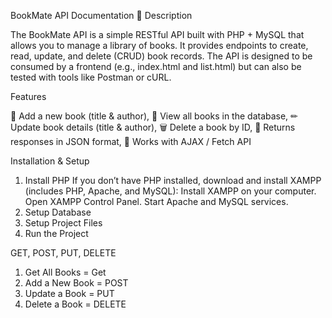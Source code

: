BookMate API Documentation
🔹 Description

The BookMate API is a simple RESTful API built with PHP + MySQL that allows you to manage a library of books.
It provides endpoints to create, read, update, and delete (CRUD) book records.
The API is designed to be consumed by a frontend (e.g., index.html and list.html) but can also be tested with tools like Postman or cURL.

Features

📖 Add a new book (title & author),
📑 View all books in the database,
✏ Update book details (title & author),
🗑 Delete a book by ID,
🔄 Returns responses in JSON format,
🚀 Works with AJAX / Fetch API 

Installation & Setup
1. Install PHP
If you don’t have PHP installed, download and install XAMPP (includes PHP, Apache, and MySQL):
Install XAMPP on your computer.
Open XAMPP Control Panel.
Start Apache and MySQL services.
2. Setup Database
3. Setup Project Files
4. Run the Project

GET, POST, PUT, DELETE
   1. Get All Books = Get
   2. Add a New Book = POST
   3. Update a Book = PUT
   4. Delete a Book = DELETE
